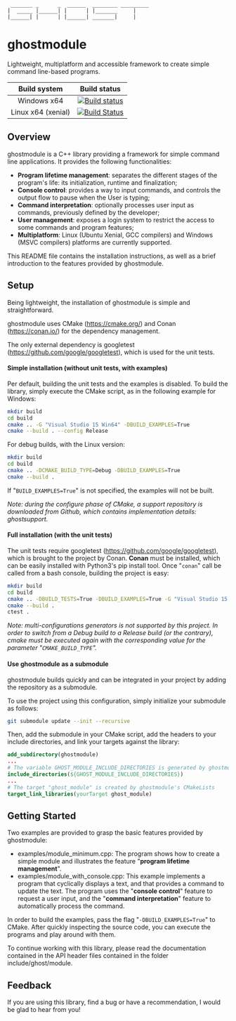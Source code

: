``` ascii
 _______ _      _  ______  ________ _________
|  _____ |______| |      | |_______     |
|______| |      | |______| _______|     |
```

# ghostmodule

Lightweight, multiplatform and accessible framework to create simple command line-based programs.

|    Build system    |                         Build status                         |
| :----------------: | :----------------------------------------------------------: |
|    Windows x64     | [![Build status](https://ci.appveyor.com/api/projects/status/urayu2uebhqq3m6y?svg=true)](https://ci.appveyor.com/project/mathieunassar/ghostmodule) |
| Linux x64 (xenial) | [![Build Status](https://travis-ci.com/mathieunassar/ghostmodule.svg?branch=master)](https://travis-ci.com/mathieunassar/ghostmodule) |

## Overview

ghostmodule is a C++ library providing a framework for simple command line applications. It provides the following functionalities:

- **Program lifetime management**: separates the different stages of the program's life: its initialization, runtime and finalization;
- **Console control**: provides a way to input commands, and controls the output flow to pause when the User is typing;
- **Command interpretation**: optionally processes user input as commands, previously defined by the developer;
- **User management**: exposes a login system to restrict the access to some commands and program features;
- **Multiplatform**: Linux (Ubuntu Xenial, GCC compilers) and Windows (MSVC compilers) platforms are currently supported.

This README file contains the installation instructions, as well as a brief introduction to the features provided by ghostmodule.

## Setup

Being lightweight, the installation of ghostmodule is simple and straightforward.

ghostmodule uses CMake (<https://cmake.org/>) and Conan (<https://conan.io/>) for the dependency management.

The only external dependency is googletest (<https://github.com/google/googletest>), which is used for the unit tests.

#### Simple installation (without unit tests, with examples)

Per default, building the unit tests and the examples is disabled. To build the library, simply execute the CMake script, as in the following example for Windows:

```bash
mkdir build
cd build
cmake .. -G "Visual Studio 15 Win64" -DBUILD_EXAMPLES=True
cmake --build . --config Release
```

For debug builds, with the Linux version:

```bash
mkdir build
cd build
cmake .. -DCMAKE_BUILD_TYPE=Debug -DBUILD_EXAMPLES=True
cmake --build .
```

If "`BUILD_EXAMPLES=True`" is not specified, the examples will not be built.

*Note: during the configure phase of CMake, a support repository is downloaded from Github, which contains implementation details: ghostsupport.*

#### Full installation (with the unit tests)

The unit tests require googletest (<https://github.com/google/googletest>), which is brought to the project by Conan. **Conan** must be installed, which can be easily installed with Python3's pip install tool. Once "`conan`" call be called from a bash console, building the project is easy:

```bash
mkdir build
cd build
cmake .. -DBUILD_TESTS=True -DBUILD_EXAMPLES=True -G "Visual Studio 15 Win64"
cmake --build .
ctest .
```

*Note: multi-configurations generators is not supported by this project. In order to switch from a Debug build to a Release build (or the contrary), cmake must be executed again with the corresponding value for the parameter "`CMAKE_BUILD_TYPE`".*

#### Use ghostmodule as a submodule

ghostmodule builds quickly and can be integrated in your project by adding the repository as a submodule.

To use the project using this configuration, simply initialize your submodule as follows:

```bash
git submodule update --init --recursive
```

Then, add the submodule in your CMake script, add the headers to your include directories, and link your targets against the library:

```cmake
add_subdirectory(ghostmodule)
...
# The variable GHOST_MODULE_INCLUDE_DIRECTORIES is generated by ghostmodule's CMakeLists
include_directories(${GHOST_MODULE_INCLUDE_DIRECTORIES})
...
# The target "ghost_module" is created by ghostmodule's CMakeLists
target_link_libraries(yourTarget ghost_module)
```

## Getting Started

Two examples are provided to grasp the basic features provided by ghostmodule:

- examples/module_minimum.cpp: The program shows how to create a simple module and illustrates the feature "**program lifetime management**".
- examples/module_with_console.cpp: This example implements a program that cyclically displays a text, and that provides a command to update the text. The program uses the "**console control**" feature to request a user input, and the "**command interpretation**" feature to automatically process the command.

In order to build the examples, pass the flag "`-DBUILD_EXAMPLES=True`" to CMake. After quickly inspecting the source code, you can execute the programs and play around with them.

To continue working with this library, please read the documentation contained in the API header files contained in the folder include/ghost/module.

## Feedback

If you are using this library, find a bug or have a recommendation, I would be glad to hear from you!